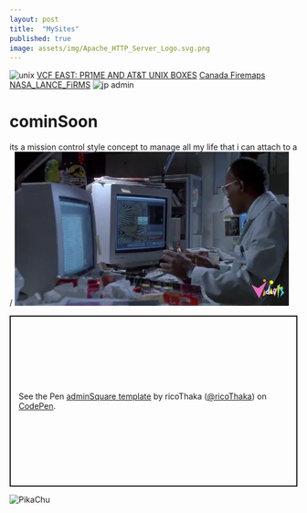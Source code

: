 ```yaml
---
layout: post
title:  "MySites"
published: true
image: assets/img/Apache_HTTP_Server_Logo.svg.png
---
```


![unix](https://hackaday.com/wp-content/uploads/2014/04/unix.jpg)
[VCF EAST: PR1ME AND AT&T UNIX BOXES](https://hackaday.com/2014/04/08/vcf-east-pr1me-and-att-unix-boxes/)
[Canada Firemaps](https://www.arcgis.com/apps/dashboards/3ffcc2d0ef3e4e0999b0cf8b636defa3)
[NASA_LANCE_FiRMS](https://firms.modaps.eosdis.nasa.gov/usfs/map/#d:24hrs;@-97.1,40.4,4.4z)
![jp admin](https://media.tenor.com/QpiB1JJsfZIAAAAM/theoretically-yes-yes.gif)
# cominSoon 
its a mission control style concept to manage all my life that i can attach to a / ![admin](assets/img/admin.webp)


<p class="codepen" data-height="300" data-default-tab="html,result" data-slug-hash="yyBOYBL" data-pen-title="adminSquare template" data-user="ricoThaka" style="height: 300px; box-sizing: border-box; display: flex; align-items: center; justify-content: center; border: 2px solid; margin: 1em 0; padding: 1em;">
  <span>See the Pen <a href="https://codepen.io/ricoThaka/pen/yyBOYBL">
  adminSquare template</a> by ricoThaka (<a href="https://codepen.io/ricoThaka">@ricoThaka</a>)
  on <a href="https://codepen.io">CodePen</a>.</span>
</p>
<script async src="https://cpwebassets.codepen.io/assets/embed/ei.js"></script>

![PikaChu](https://i.redd.it/q0dd3k02unqb1.gif)
